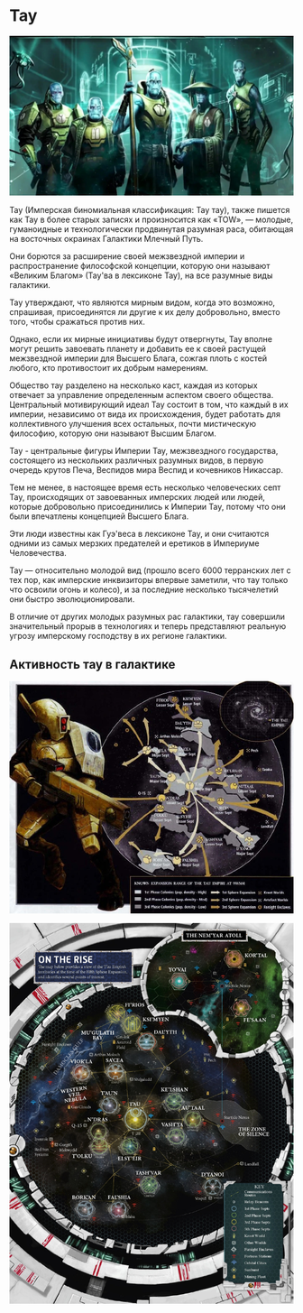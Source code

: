 # Тау

![tau](tau_pic.jpg)

Тау (Имперская биномиальная классификация: Тау тау), также пишется как Тау в более старых записях и произносится как «TOW», — молодые, гуманоидные и технологически продвинутая разумная раса, обитающая на восточных окраинах Галактики Млечный Путь.

Они борются за расширение своей межзвездной империи и распространение философской концепции, которую они называют «Великим Благом» (Тау'ва в лексиконе Тау), на все разумные виды галактики.

Тау утверждают, что являются мирным видом, когда это возможно, спрашивая, присоединятся ли другие к их делу добровольно, вместо того, чтобы сражаться против них.

Однако, если их мирные инициативы будут отвергнуты, Тау вполне могут решить завоевать планету и добавить ее к своей растущей межзвездной империи для Высшего Блага, сожгая плоть с костей любого, кто противостоит их добрым намерениям.

Общество тау разделено на несколько каст, каждая из которых отвечает за управление определенным аспектом своего общества. Центральный мотивирующий идеал Тау состоит в том, что каждый в их империи, независимо от вида их происхождения, будет работать для коллективного улучшения всех остальных, почти мистическую философию, которую они называют Высшим Благом.

Тау - центральные фигуры Империи Тау, межзвездного государства, состоящего из нескольких различных разумных видов, в первую очередь крутов Печа, Веспидов мира Веспид и кочевников Никассар.

Тем не менее, в настоящее время есть несколько человеческих септ Тау, происходящих от завоеванных имперских людей или людей, которые добровольно присоединились к Империи Тау, потому что они были впечатлены концепцией Высшего Блага.

Эти люди известны как Гуэ'веса в лексиконе Тау, и они считаются одними из самых мерзких предателей и еретиков в Империуме Человечества.

Тау — относительно молодой вид (прошло всего 6000 терранских лет с тех пор, как имперские инквизиторы впервые заметили, что тау только что освоили огонь и колесо), и за последние несколько тысячелетий они быстро эволюционировали.

В отличие от других молодых разумных рас галактики, тау совершили значительный прорыв в технологиях и теперь представляют реальную угрозу имперскому господству в их регионе галактики.

## Активность тау в галактике

![tau1](tau_map1.jpg)

![tau2](tau_map2.jpg)
